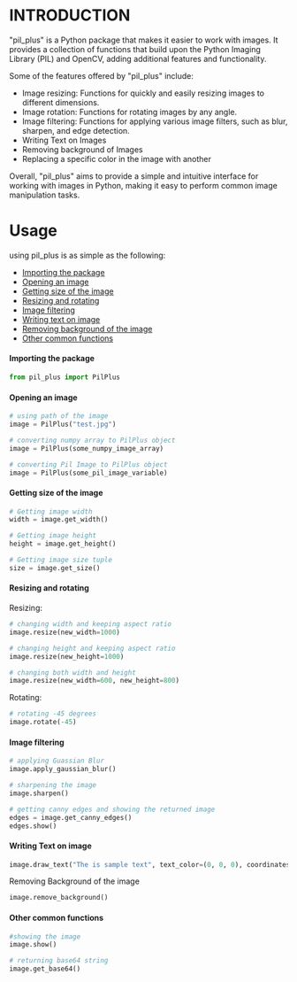 # INTRODUCTION

"pil_plus" is a Python package that makes it easier to work with images. It provides a collection of functions that build upon the Python Imaging Library (PIL) and OpenCV, adding additional features and functionality.

Some of the features offered by "pil_plus" include:

* Image resizing: Functions for quickly and easily resizing images to different dimensions.
* Image rotation: Functions for rotating images by any angle.
* Image filtering: Functions for applying various image filters, such as blur, sharpen, and edge detection.
* Writing Text on Images
* Removing background of Images
* Replacing a specific color in the image with another

Overall, "pil_plus" aims to provide a simple and intuitive interface for working with images in Python, making it easy to perform common image manipulation tasks.

# Usage

using pil_plus is as simple as the following:

* [Importing the package](#importing_the_package)
* [Opening an image](#opening_an_image)
* [Getting size of the image](#getting_size_of_the_image)
* [Resizing and rotating](#resizing_and_rotating)
* [Image filtering](#image_filtering)
* [Writing text on image](#writing_text_on_image)
* [Removing background of the image](#removing_background_of_the_image)
* [Other common functions](#other_common_functions)

#### Importing the package
```python
from pil_plus import PilPlus
```
#### Opening an image
```python
# using path of the image
image = PilPlus("test.jpg")

# converting numpy array to PilPlus object
image = PilPlus(some_numpy_image_array)

# converting Pil Image to PilPlus object
image = PilPlus(some_pil_image_variable)
```
#### Getting size of the image
```python
# Getting image width
width = image.get_width()

# Getting image height
height = image.get_height()

# Getting image size tuple
size = image.get_size()
```
#### Resizing and rotating

Resizing:
```python
# changing width and keeping aspect ratio
image.resize(new_width=1000)

# changing height and keeping aspect ratio
image.resize(new_height=1000)

# changing both width and height
image.resize(new_width=600, new_height=800)
```
Rotating:
```python
# rotating -45 degrees
image.rotate(-45)
```
#### Image filtering
```python
# applying Guassian Blur
image.apply_gaussian_blur()

# sharpening the image
image.sharpen()

# getting canny edges and showing the returned image
edges = image.get_canny_edges()
edges.show()
```
#### Writing Text on image
```python
image.draw_text("The is sample text", text_color=(0, 0, 0), coordinates=(0, 0))
```
Removing Background of the image
```python
image.remove_background()
```
#### Other common functions
```python
#showing the image
image.show()

# returning base64 string
image.get_base64()
```
